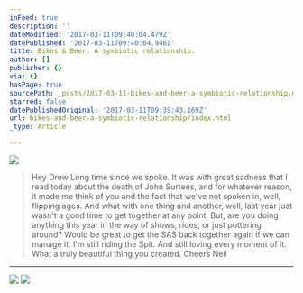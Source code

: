 ```yaml
---
inFeed: true
description: ''
dateModified: '2017-03-11T09:40:04.479Z'
datePublished: '2017-03-11T09:40:04.946Z'
title: Bikes & Beer. A symbiotic relationship.
author: []
publisher: {}
via: {}
hasPage: true
sourcePath: _posts/2017-03-11-bikes-and-beer-a-symbiotic-relationship.md
starred: false
datePublishedOriginal: '2017-03-11T09:39:43.169Z'
url: bikes-and-beer-a-symbiotic-relationship/index.html
_type: Article

---
```

![](https://the-grid-user-content.s3-us-west-2.amazonaws.com/59febdc7-f44f-4d41-a740-47ee53045f93.jpg)

> Hey Drew
> Long time since we spoke.
> It was with great sadness that I read today about the death of John Surtees, and for whatever reason, it made me think of you and the fact that we've not spoken in, well, flipping ages. And what with one thing and another, well, last year just wasn't a good time to get together at any point. But, are you doing anything this year in the way of shows, rides, or just pottering around? Would be great to get the SAS back together again if we can manage it.
> I'm still riding the Spit. And still loving every moment of it. What a truly beautiful thing you created.
> Cheers
> Neil

---

![](https://the-grid-user-content.s3-us-west-2.amazonaws.com/99cdfe48-1e5b-4b81-925a-11c0d309364c.jpg)
![](https://the-grid-user-content.s3-us-west-2.amazonaws.com/e3809bf6-c080-4105-b508-687169ea9a17.jpg)